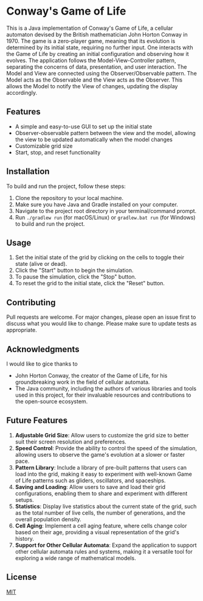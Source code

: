 # Conway's Game of Life

This is a Java implementation of Conway's Game of Life, a cellular automaton devised by the British mathematician John Horton Conway in 1970. The game is a zero-player game, meaning that its evolution is determined by its initial state, requiring no further input. One interacts with the Game of Life by creating an initial configuration and observing how it evolves.
The application follows the Model-View-Controller pattern, separating the concerns of data, presentation, and user interaction.
The Model and View are connected using the Observer/Observable pattern. The Model acts as the Observable and the View acts as the Observer. This allows the Model to notify the View of changes, updating the display accordingly.
## Features

- A simple and easy-to-use GUI to set up the initial state
- Observer-observable pattern between the view and the model, allowing the view to be updated automatically when the model changes
- Customizable grid size
- Start, stop, and reset functionality

## Installation

To build and run the project, follow these steps:

1. Clone the repository to your local machine.
2. Make sure you have Java and Gradle installed on your computer.
3. Navigate to the project root directory in your terminal/command prompt.
4. Run `./gradlew run` (for macOS/Linux) or `gradlew.bat run` (for Windows) to build and run the project.

## Usage

1. Set the initial state of the grid by clicking on the cells to toggle their state (alive or dead).
2. Click the "Start" button to begin the simulation.
3. To pause the simulation, click the "Stop" button.
4. To reset the grid to the initial state, click the "Reset" button.

## Contributing

Pull requests are welcome. For major changes, please open an issue first to discuss what you would like to change. Please make sure to update tests as appropriate.

## Acknowledgments
I would like to gice thanks to
- John Horton Conway, the creator of the Game of Life, for his groundbreaking work in the field of cellular automata.
- The Java community, including the authors of various libraries and tools used in this project, for their invaluable resources and contributions to the open-source ecosystem.

## Future Features
1. **Adjustable Grid Size**: Allow users to customize the grid size to better suit their screen resolution and preferences.
2. **Speed Control**: Provide the ability to control the speed of the simulation, allowing users to observe the game's evolution at a slower or faster pace.
3. **Pattern Library**: Include a library of pre-built patterns that users can load into the grid, making it easy to experiment with well-known Game of Life patterns such as gliders, oscillators, and spaceships.
4. **Saving and Loading**: Allow users to save and load their grid configurations, enabling them to share and experiment with different setups.
5. **Statistics**: Display live statistics about the current state of the grid, such as the total number of live cells, the number of generations, and the overall population density.
6. **Cell Aging**: Implement a cell aging feature, where cells change color based on their age, providing a visual representation of the grid's history.
7. **Support for Other Cellular Automata**: Expand the application to support other cellular automata rules and systems, making it a versatile tool for exploring a wide range of mathematical models.


## License

[MIT](https://github.com/SverreNystad/game-of-Life/blob/master/LICENSE)
